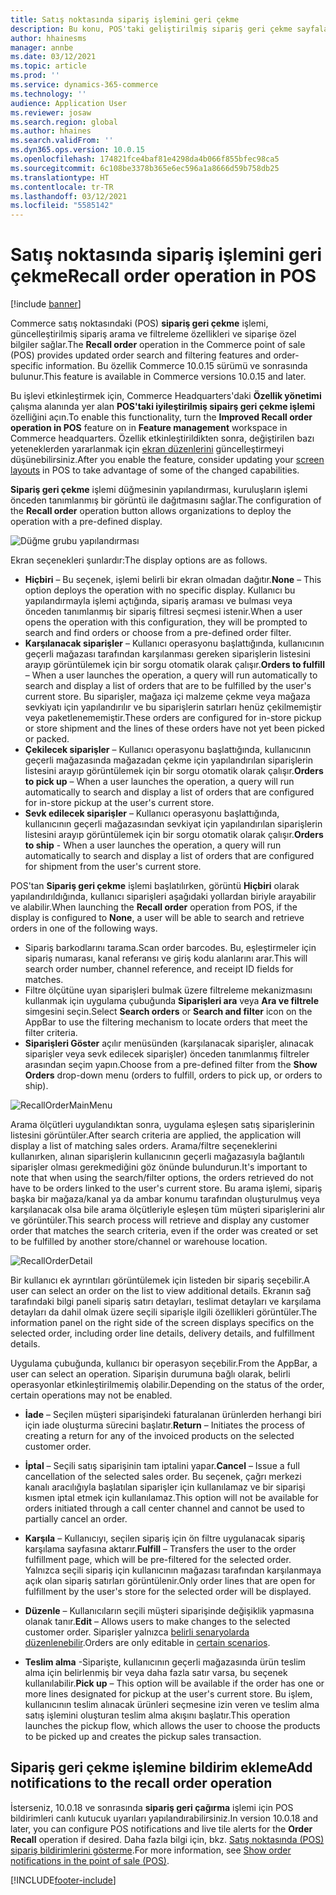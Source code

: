 ```yaml
---
title: Satış noktasında sipariş işlemini geri çekme
description: Bu konu, POS'taki geliştirilmiş sipariş geri çekme sayfaları için kullanılabilen özellik yeteneklerini açıklar.
author: hhainesms
manager: annbe
ms.date: 03/12/2021
ms.topic: article
ms.prod: ''
ms.service: dynamics-365-commerce
ms.technology: ''
audience: Application User
ms.reviewer: josaw
ms.search.region: global
ms.author: hhaines
ms.search.validFrom: ''
ms.dyn365.ops.version: 10.0.15
ms.openlocfilehash: 174821fce4baf81e4298da4b066f855bfec98ca5
ms.sourcegitcommit: 6c108be3378b365e6ec596a1a8666d59b758db25
ms.translationtype: HT
ms.contentlocale: tr-TR
ms.lasthandoff: 03/12/2021
ms.locfileid: "5585142"
---
```

# <a name="recall-order-operation-in-pos"></a><span data-ttu-id="ace1d-103">Satış noktasında sipariş işlemini geri çekme</span><span class="sxs-lookup"><span data-stu-id="ace1d-103">Recall order operation in POS</span></span>

[!include [banner](includes/banner.md)]

<span data-ttu-id="ace1d-104">Commerce satış noktasındaki (POS) **sipariş geri çekme** işlemi, güncelleştirilmiş sipariş arama ve filtreleme özellikleri ve siparişe özel bilgiler sağlar.</span><span class="sxs-lookup"><span data-stu-id="ace1d-104">The **Recall order** operation in the Commerce point of sale (POS) provides updated order search and filtering features and order-specific information.</span></span> <span data-ttu-id="ace1d-105">Bu özellik Commerce 10.0.15 sürümü ve sonrasında bulunur.</span><span class="sxs-lookup"><span data-stu-id="ace1d-105">This feature is available in Commerce versions 10.0.15 and later.</span></span>

<span data-ttu-id="ace1d-106">Bu işlevi etkinleştirmek için, Commerce Headquarters'daki **Özellik yönetimi** çalışma alanında yer alan **POS'taki iyileştirilmiş sipairş geri çekme işlemi** özelliğini açın.</span><span class="sxs-lookup"><span data-stu-id="ace1d-106">To enable this functionality, turn the **Improved Recall order operation in POS** feature on in **Feature management** workspace in Commerce headquarters.</span></span> <span data-ttu-id="ace1d-107">Özellik etkinleştirildikten sonra, değiştirilen bazı yeteneklerden yararlanmak için [ekran düzenlerini](pos-screen-layouts.md) güncelleştirmeyi düşünebilirsiniz.</span><span class="sxs-lookup"><span data-stu-id="ace1d-107">After you enable the feature, consider updating your [screen layouts](pos-screen-layouts.md) in POS to take advantage of some of the changed  capabilities.</span></span>

<span data-ttu-id="ace1d-108">**Sipariş geri çekme** işlemi düğmesinin yapılandırması, kuruluşların işlemi önceden tanımlanmış bir görüntü ile dağıtmasını sağlar.</span><span class="sxs-lookup"><span data-stu-id="ace1d-108">The configuration of the **Recall order** operation button allows organizations to deploy the operation with a pre-defined display.</span></span>

![Düğme grubu yapılandırması](media/recallorderbuttongrid.png)

<span data-ttu-id="ace1d-110">Ekran seçenekleri şunlardır:</span><span class="sxs-lookup"><span data-stu-id="ace1d-110">The display options are as follows.</span></span>
- <span data-ttu-id="ace1d-111">**Hiçbiri** – Bu seçenek, işlemi belirli bir ekran olmadan dağıtır.</span><span class="sxs-lookup"><span data-stu-id="ace1d-111">**None** – This option deploys the operation with no specific display.</span></span> <span data-ttu-id="ace1d-112">Kullanıcı bu yapılandırmayla işlemi açtığında, sipariş araması ve bulması veya önceden tanımlanmış bir sipariş filtresi seçmesi istenir.</span><span class="sxs-lookup"><span data-stu-id="ace1d-112">When a user opens the operation with this configuration, they will be prompted to search and find orders or choose from a pre-defined order filter.</span></span>
- <span data-ttu-id="ace1d-113">**Karşılanacak siparişler** – Kullanıcı operasyonu başlattığında, kullanıcının geçerli mağazası tarafından karşılanması gereken siparişlerin listesini arayıp görüntülemek için bir sorgu otomatik olarak çalışır.</span><span class="sxs-lookup"><span data-stu-id="ace1d-113">**Orders to fulfill** – When a user launches the operation, a query will run automatically to search and display a list of orders that are to be fulfilled by the user's current store.</span></span> <span data-ttu-id="ace1d-114">Bu siparişler, mağaza içi malzeme çekme veya mağaza sevkiyatı için yapılandırılır ve bu siparişlerin satırları henüz çekilmemiştir veya paketlenememiştir.</span><span class="sxs-lookup"><span data-stu-id="ace1d-114">These orders are configured for in-store pickup or store shipment and the lines of these orders have not yet been picked or packed.</span></span>
- <span data-ttu-id="ace1d-115">**Çekilecek siparişler** – Kullanıcı operasyonu başlattığında, kullanıcının geçerli mağazasında mağazadan çekme için yapılandırılan siparişlerin listesini arayıp görüntülemek için bir sorgu otomatik olarak çalışır.</span><span class="sxs-lookup"><span data-stu-id="ace1d-115">**Orders to pick up** – When a user launches the operation, a query will run automatically to search and display a list of orders that are configured for in-store pickup at the user's current store.</span></span>
- <span data-ttu-id="ace1d-116">**Sevk edilecek siparişler** – Kullanıcı operasyonu başlattığında, kullanıcının geçerli mağazasından sevkiyat için yapılandırılan siparişlerin listesini arayıp görüntülemek için bir sorgu otomatik olarak çalışır.</span><span class="sxs-lookup"><span data-stu-id="ace1d-116">**Orders to ship** - When a user launches the operation, a query will run automatically to search and display a list of orders that are configured for shipment from the user's current store.</span></span>

<span data-ttu-id="ace1d-117">POS'tan **Sipariş geri çekme** işlemi başlatılırken, görüntü **Hiçbiri** olarak yapılandırıldığında, kullanıcı siparişleri aşağıdaki yollardan biriyle arayabilir ve alabilir.</span><span class="sxs-lookup"><span data-stu-id="ace1d-117">When launching the **Recall order** operation from POS, if the display is configured to **None**, a user will be able to search and retrieve orders in one of the following ways.</span></span>
- <span data-ttu-id="ace1d-118">Sipariş barkodlarını tarama.</span><span class="sxs-lookup"><span data-stu-id="ace1d-118">Scan order barcodes.</span></span> <span data-ttu-id="ace1d-119">Bu, eşleştirmeler için sipariş numarası, kanal referansı ve giriş kodu alanlarını arar.</span><span class="sxs-lookup"><span data-stu-id="ace1d-119">This will search order number, channel reference, and receipt ID fields for matches.</span></span>
- <span data-ttu-id="ace1d-120">Filtre ölçütüne uyan siparişleri bulmak üzere filtreleme mekanizmasını kullanmak için uygulama çubuğunda **Siparişleri ara** veya **Ara ve filtrele** simgesini seçin.</span><span class="sxs-lookup"><span data-stu-id="ace1d-120">Select **Search orders** or **Search and filter** icon on the AppBar to use the filtering mechanism to locate orders that meet the filter criteria.</span></span>
- <span data-ttu-id="ace1d-121">**Siparişleri Göster** açılır menüsünden (karşılanacak siparişler, alınacak siparişler veya sevk edilecek siparişler) önceden tanımlanmış filtreler arasından seçim yapın.</span><span class="sxs-lookup"><span data-stu-id="ace1d-121">Choose from a pre-defined filter from the **Show Orders** drop-down menu (orders to fulfill, orders to pick up, or orders to ship).</span></span>

![RecallOrderMainMenu](media/recallordermain.png)

<span data-ttu-id="ace1d-123">Arama ölçütleri uygulandıktan sonra, uygulama eşleşen satış siparişlerinin listesini görüntüler.</span><span class="sxs-lookup"><span data-stu-id="ace1d-123">After search criteria are applied, the application will display a list of matching sales orders.</span></span> <span data-ttu-id="ace1d-124">Arama/filtre seçeneklerini kullanırken, alınan siparişlerin kullanıcının geçerli mağazasıyla bağlantılı siparişler olması gerekmediğini göz önünde bulundurun.</span><span class="sxs-lookup"><span data-stu-id="ace1d-124">It's important to note that when using the search/filter options, the orders retrieved do not have to be orders linked to the user's current store.</span></span> <span data-ttu-id="ace1d-125">Bu arama işlemi, sipariş başka bir mağaza/kanal ya da ambar konumu tarafından oluşturulmuş veya karşılanacak olsa bile arama ölçütleriyle eşleşen tüm müşteri siparişlerini alır ve görüntüler.</span><span class="sxs-lookup"><span data-stu-id="ace1d-125">This search process will retrieve and display any customer order that matches the search criteria, even if the order was created or set to be fulfilled by another store/channel or warehouse location.</span></span>

![RecallOrderDetail](media/orderrecalldetail.png)

<span data-ttu-id="ace1d-127">Bir kullanıcı ek ayrıntıları görüntülemek için listeden bir sipariş seçebilir.</span><span class="sxs-lookup"><span data-stu-id="ace1d-127">A user can select an order on the list to view additional details.</span></span> <span data-ttu-id="ace1d-128">Ekranın sağ tarafındaki bilgi paneli sipariş satırı detayları, teslimat detayları ve karşılama detayları da dahil olmak üzere seçili siparişle ilgili özellikleri görüntüler.</span><span class="sxs-lookup"><span data-stu-id="ace1d-128">The information panel on the right side of the screen displays specifics on the selected order, including order line details, delivery details, and fulfillment details.</span></span>

<span data-ttu-id="ace1d-129">Uygulama çubuğunda, kullanıcı bir operasyon seçebilir.</span><span class="sxs-lookup"><span data-stu-id="ace1d-129">From the AppBar, a user can select an operation.</span></span> <span data-ttu-id="ace1d-130">Siparişin durumuna bağlı olarak, belirli operasyonlar etkinleştirilmemiş olabilir.</span><span class="sxs-lookup"><span data-stu-id="ace1d-130">Depending on the status of the order, certain operations may not be enabled.</span></span>

- <span data-ttu-id="ace1d-131">**İade** – Seçilen müşteri siparişindeki faturalanan ürünlerden herhangi biri için iade oluşturma sürecini başlatır.</span><span class="sxs-lookup"><span data-stu-id="ace1d-131">**Return** – Initiates the process of creating a return for any of the invoiced products on the selected customer order.</span></span>

- <span data-ttu-id="ace1d-132">**İptal** – Seçili satış siparişinin tam iptalini yapar.</span><span class="sxs-lookup"><span data-stu-id="ace1d-132">**Cancel** – Issue a full cancellation of the selected sales order.</span></span> <span data-ttu-id="ace1d-133">Bu seçenek, çağrı merkezi kanalı aracılığıyla başlatılan siparişler için kullanılamaz ve bir siparişi kısmen iptal etmek için kullanılamaz.</span><span class="sxs-lookup"><span data-stu-id="ace1d-133">This option will not be available for orders initiated through a call center channel and cannot be used to partially cancel an order.</span></span>

- <span data-ttu-id="ace1d-134">**Karşıla** – Kullanıcıyı, seçilen sipariş için ön filtre uygulanacak sipariş karşılama sayfasına aktarır.</span><span class="sxs-lookup"><span data-stu-id="ace1d-134">**Fulfill** – Transfers the user to the order fulfillment page, which will be pre-filtered for the selected order.</span></span> <span data-ttu-id="ace1d-135">Yalnızca seçili sipariş için kullanıcının mağazası tarafından karşılanmaya açık olan sipariş satırları görüntülenir.</span><span class="sxs-lookup"><span data-stu-id="ace1d-135">Only order lines that are open for fulfillment by the user's store for the selected order will be displayed.</span></span>

- <span data-ttu-id="ace1d-136">**Düzenle** – Kullanıcıların seçili müşteri siparişinde değişiklik yapmasına olanak tanır.</span><span class="sxs-lookup"><span data-stu-id="ace1d-136">**Edit** – Allows users to make changes to the selected customer order.</span></span> <span data-ttu-id="ace1d-137">Siparişler yalnızca [belirli senaryolarda düzenlenebilir](customer-orders-overview.md#edit-an-existing-customer-order).</span><span class="sxs-lookup"><span data-stu-id="ace1d-137">Orders are only editable in [certain scenarios](customer-orders-overview.md#edit-an-existing-customer-order).</span></span>

- <span data-ttu-id="ace1d-138">**Teslim alma** -Siparişte, kullanıcının geçerli mağazasında ürün teslim alma için belirlenmiş bir veya daha fazla satır varsa, bu seçenek kullanılabilir.</span><span class="sxs-lookup"><span data-stu-id="ace1d-138">**Pick up** – This option will be available if the order has one or more lines designated for pickup at the user's current store.</span></span> <span data-ttu-id="ace1d-139">Bu işlem, kullanıcının teslim alınacak ürünleri seçmesine izin veren ve teslim alma satış işlemini oluşturan teslim alma akışını başlatır.</span><span class="sxs-lookup"><span data-stu-id="ace1d-139">This operation launches the pickup flow, which allows the user to choose the products to be picked up and creates the pickup sales transaction.</span></span>

## <a name="add-notifications-to-the-recall-order-operation"></a><span data-ttu-id="ace1d-140">Sipariş geri çekme işlemine bildirim ekleme</span><span class="sxs-lookup"><span data-stu-id="ace1d-140">Add notifications to the recall order operation</span></span>

<span data-ttu-id="ace1d-141">İsterseniz, 10.0.18 ve sonrasında **sipariş geri çağırma** işlemi için POS bildirimleri canlı kutucuk uyarıları yapılandırabilirsiniz.</span><span class="sxs-lookup"><span data-stu-id="ace1d-141">In version 10.0.18 and later, you can configure POS notifications and live tile alerts for the **Order Recall** operation if desired.</span></span> <span data-ttu-id="ace1d-142">Daha fazla bilgi için, bkz. [Satış noktasında (POS) sipariş bildirimlerini gösterme](notifications-pos.md).</span><span class="sxs-lookup"><span data-stu-id="ace1d-142">For more information, see [Show order notifications in the point of sale (POS)](notifications-pos.md).</span></span>  

[!INCLUDE[footer-include](../includes/footer-banner.md)]
